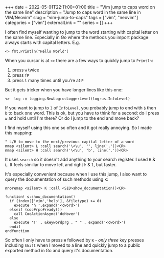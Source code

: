 +++
date = 2022-05-01T22:11:00+01:00
title = "Vim jump to caps word on the same line"
description = "Jump to caps word in the same line in VIM/Neovim"
slug = "vim-jump-to-caps"
tags = ["vim", "neovim"]
categories = ["vim"]
externalLink = ""
series = []
+++

I often find myself wanting to jump to the word starting with capital letter on
the same line. Especially in Go where the methods you import package always
starts with capital letters. E.g.

```
<> fmt.Println("Hello World")
```

When you cursor is at `<>` there are a few ways to quickly jump to `Println`:

1. press `w` twice
2. press `fP`
3. press `l` many times until you're at `P`

But it gets tricker when you have longer lines like this one:

```
<>	log := logging.NewLogrusLoggerLevel(logrus.InfoLevel)
```

If you want to jump to `I` of `InfoLevel`, you probably jump to end with `$`
then `b` to back one word. This is ok, but you have to think for a second: do I
press `w` and hold until I'm there? Or do I jump to the end and move back?

I find myself using this one so often and it got really annoying. So I made
this mapping:

```
" L/H to move to the next/previous capital letter of a word
nmap <silent> L :call search('\<\u', '', line('.'))<CR>
nmap <silent> H :call search('\<\u', 'b', line('.'))<CR>
```

It uses `search` so it doesn't add anything to your search register. I used `H`
& `L`. It feels similiar to move left and right `h` & `l`, but faster.

It's especially convenient because when I use this jump, I also want to query
the documentation of such methods using `K`:

```
nnoremap <silent> K :call <SID>show_documentation()<CR>

function! s:show_documentation()
  if (index(['vim','help'], &filetype) >= 0)
    execute 'h '.expand('<cword>')
  elseif (coc#rpc#ready())
    call CocActionAsync('doHover')
  else
    execute '!' . &keywordprg . " " . expand('<cword>')
  endif
endfunction
```

So often I only have to press `H` followed by `K` - _only three_ key presses
including `Shift` when I moved to a line and quickly jump to a public exported
method in Go and query it's documentation.
